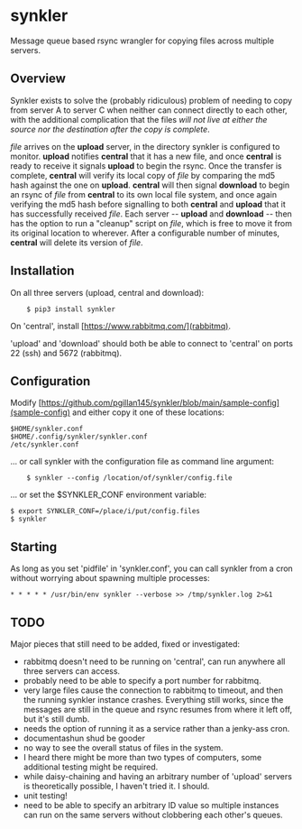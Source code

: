 # synkler
Message queue based rsync wrangler for copying files across multiple servers.

## Overview
Synkler exists to solve the (probably ridiculous) problem of needing to copy from server A to server C when neither can connect directly to each other, with the additional complication that the files *will not live at either the source nor the destination after the copy is complete*.

*file* arrives on the **upload** server, in the directory synkler is configured to monitor.  **upload** notifies **central** that it has a new file, and once **central** is ready to receive it signals **upload** to begin the rsync.  Once the transfer is complete, **central** will verify its local copy of *file* by comparing the md5 hash against the one on **upload**.  **central** will then signal **download** to begin an rsync of *file* from **central** to its own local file system, and once again verifying the md5 hash before signalling to both **central** and **upload** that it has successfully received *file*.  Each server -- **upload** and **download** -- then has the option to run a "cleanup" script on *file*, which is free to move it from its original location to wherever.  After a configurable number of minutes, **central** will delete its version of *file*.

## Installation
On all three servers (upload, central and download):
```
    $ pip3 install synkler
```
On 'central', install [https://www.rabbitmq.com/](rabbitmq).

'upload' and 'download' should both be able to connect to 'central' on ports 22 (ssh) and 5672 (rabbitmq).


## Configuration
Modify [https://github.com/pgillan145/synkler/blob/main/sample-config](sample-config) and either copy it one of these locations:
```
$HOME/synkler.conf
$HOME/.config/synkler/synkler.conf
/etc/synkler.conf
```
... or call synkler with the configuration file as command line argument:
```
    $ synkler --config /location/of/synkler/config.file
```
... or set the $SYNKLER\_CONF environment variable:
```
$ export SYNKLER_CONF=/place/i/put/config.files
$ synkler
```


## Starting
As long as you set 'pidfile' in 'synkler.conf', you can call synkler from a cron without worrying about spawning multiple processes:
```
* * * * * /usr/bin/env synkler --verbose >> /tmp/synkler.log 2>&1
```

## TODO
Major pieces that still need to be added, fixed or investigated:
- rabbitmq doesn't need to be running on 'central', can run anywhere all three servers can access.
- probably need to be able to specify a port number for rabbitmq.
- very large files cause the connection to rabbitmq to timeout, and then the running synkler instance crashes.  Everything still works, since the messages are still in the queue and rsync resumes from where it left off, but it's still dumb.
- needs the option of running it as a service rather than a jenky-ass cron.
- documentashun shud be gooder
- no way to see the overall status of files in the system.
- I heard there might be more than two types of computers, some additional testing might be required.
- while daisy-chaining and having an arbitrary number of 'upload' servers is theoretically possible, I haven't tried it.  I should.
- unit testing!
- need to be able to specify an arbitrary ID value so multiple instances can run on the same servers without clobbering each other's queues.
